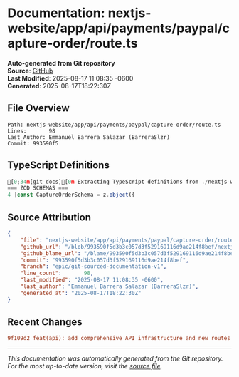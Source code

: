 # Documentation: nextjs-website/app/api/payments/paypal/capture-order/route.ts

**Auto-generated from Git repository**  
**Source**: [GitHub](/blob/993590f5d3b3c057d3f529169116d9ae214f8bef/nextjs-website/app/api/payments/paypal/capture-order/route.ts)  
**Last Modified**: 2025-08-17 11:08:35 -0600  
**Generated**: 2025-08-17T18:22:30Z

## File Overview

```
Path: nextjs-website/app/api/payments/paypal/capture-order/route.ts
Lines:       98
Last Author: Emmanuel Barrera Salazar (BarreraSlzr)
Commit: 993590f5
```

## TypeScript Definitions

```typescript
[0;34m[git-docs][0m Extracting TypeScript definitions from ./nextjs-website/app/api/payments/paypal/capture-order/route.ts
=== ZOD SCHEMAS ===
4 |const CaptureOrderSchema = z.object({
```

## Source Attribution

```json
{
    "file": "nextjs-website/app/api/payments/paypal/capture-order/route.ts",
    "github_url": "/blob/993590f5d3b3c057d3f529169116d9ae214f8bef/nextjs-website/app/api/payments/paypal/capture-order/route.ts",
    "github_blame_url": "/blame/993590f5d3b3c057d3f529169116d9ae214f8bef/nextjs-website/app/api/payments/paypal/capture-order/route.ts",
    "commit": "993590f5d3b3c057d3f529169116d9ae214f8bef",
    "branch": "epic/git-sourced-documentation-v1",
    "line_count":       98,
    "last_modified": "2025-08-17 11:08:35 -0600",
    "last_author": "Emmanuel Barrera Salazar (BarreraSlzr)",
    "generated_at": "2025-08-17T18:22:30Z"
}
```

## Recent Changes

```diff
9f109d2 feat(api): add comprehensive API infrastructure and new routes
```

---
*This documentation was automatically generated from the Git repository. 
For the most up-to-date version, visit the [source file](/blob/993590f5d3b3c057d3f529169116d9ae214f8bef/nextjs-website/app/api/payments/paypal/capture-order/route.ts).*
